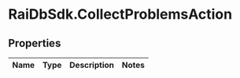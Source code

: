 # RaiDbSdk.CollectProblemsAction

## Properties

Name | Type | Description | Notes
------------ | ------------- | ------------- | -------------


